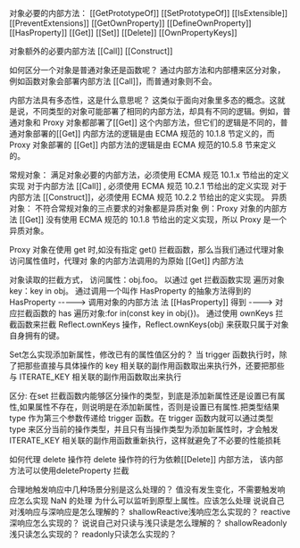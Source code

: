 

对象必要的内部方法：
[[GetPrototypeOf]] 
[[SetPrototypeOf]]
[[IsExtensible]] 
[[PreventExtensions]]
[[GetOwnProperty]]
[[DefineOwnProperty]]
[[HasProperty]]
[[Get]]
[[Set]]
[[Delete]]
[[OwnPropertyKeys]]

对象额外的必要内部方法
[[Call]]
[[Construct]]

如何区分一个对象是普通对象还是函数呢？
通过内部方法和内部槽来区分对象，例如函数对象会部署内部方法 [[Call]]，而普通对象则不会。

内部方法具有多态性，这是什么意思呢？
这类似于面向对象里多态的概念。这就是说，不同类型的对象可能部署了相同的内部方法，却具有不同的逻辑。例如，普通对象和 Proxy 对象都部署了[[Get]] 这个内部方法，但它们的逻辑是不同的，普通对象部署的[[Get]] 内部方法的逻辑是由 ECMA 规范的 10.1.8 节定义的，而Proxy 对象部署的 [[Get]] 内部方法的逻辑是由 ECMA 规范的10.5.8 节来定义的。


常规对象：
  满足对象必要的内部方法，必须使用 ECMA 规范 10.1.x 节给出的定义实现
  对于内部方法 [[Call]] , 必须使用 ECMA 规范 10.2.1 节给出的定义实现
  对于内部方法 [[Construct]]，必须使用 ECMA 规范 10.2.2 节给出的定义实现。
异质对象：
  不符合常规对象的三点要求的对象都是异质对象
例：Proxy 对象的内部方法 [[Get]] 没有使用 ECMA 规范的 10.1.8 节给出的定义实现，所以 Proxy 是一个异质对象。

 Proxy 对象在使用 get 时,如没有指定 get() 拦截函数，那么当我们通过代理对象访问属性值时，代理对
象的内部方法调用的为原始 [[Get]] 内部方法






对象读取的拦截方式， 
  访问属性：obj.foo。
    以通过 get 拦截函数实现
  遍历对象key：key in obj。 
    通过调用一个叫作 HasProperty 的抽象方法得到的
    HasProperty -----> 调用对象的内部方法 法 [[HasProperty]] 得到 ----> 对应拦截函数的 has
  遍历对象:for in(const key in obj{})。
    通过使用 ownKeys 拦截函数来拦截 Reflect.ownKeys 操作，Reflect.ownKeys(obj) 来获取只属于对象自身拥有的键。

Set怎么实现添加新属性，修改已有的属性值区分的？ 
当 trigger 函数执行时，除了把那些直接与具体操作的 key 相关联的副作用函数取出来执行外，还要把那些与
ITERATE_KEY 相关联的副作用函数取出来执行

区分: 
在set 拦截函数内能够区分操作的类型，到底是添加新属性还是设置已有属性,如果属性不存在，则说明是在添加新属性，否则是设置已有属性.把类型结果 type 作为第三个参数传递给 trigger 函数。在 trigger 函数内就可以通过类型 type 来区分当前的操作类型，并且只有当操作类型为添加新属性时，才会触发ITERATE_KEY 相关联的副作用函数重新执行，这样就避免了不必要的性能损耗



如何代理 delete 操作符 
delete 操作符的行为依赖[[Delete]] 内部方法， 该内部方法可以使用deleteProperty 拦截




合理地触发响应中几种场景分别是这么处理的？ 
值没有发生变化，不需要触发响应怎么实现 NaN 的处理 为什么可以监听到原型上属性。应该怎么处理 
说说自己对浅响应与深响应是怎么理解的？ 
shallowReactive浅响应怎么实现的？ 
reactive深响应怎么实现的？ 
说说自己对只读与浅只读是怎么理解的？ 
shallowReadonly浅只读怎么实现的？ 
readonly只读怎么实现的？

